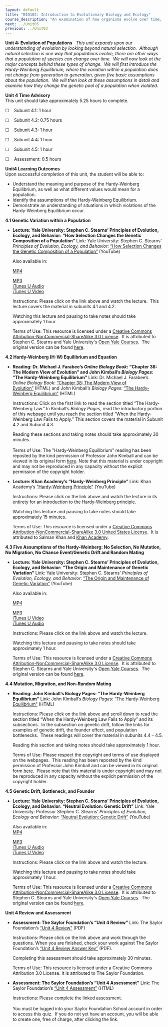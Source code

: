 ```yaml
---
layout: default
title: "BIO102: Introduction to Evolutionary Biology and Ecology"
course_description: "An examination of how organisms evolve over time, with particular emphasis on natural selection, evolution, speciation, phylogeny and taxonomy, and aspects of genetics and inheritance. Also explores the study of population ecology and ecosystems."
next: ../Unit05
previous: ../Unit03
---
```

**Unit 4: Evolution of Populations** <span id="4"></span> 
*This unit expands upon our understanding of evolution by looking beyond
natural selection.  Although natural selection is one way that
populations evolve, there are other ways that a population of species
can change over time.  We will now look at the major concepts behind
these types of change.  We will first introduce the Hardy-Weinberg
Equilibrium, where the variation within a population does not change
from generation to generation, given five basic assumptions about the
population.  We will then look at these assumptions in detail and
examine how they change the genetic pool of a population when violated.*

**Unit 4 Time Advisory**  
This unit should take approximately 5.25 hours to complete.  
  
 ☐    Subunit 4.1: 1 hour  
  
 ☐    Subunit 4.2: 0.75 hours  
  
 ☐    Subunit 4.3: 1 hour  
  
 ☐    Subunit 4.4: 1 hour  
  
 ☐    Subunit 4.5: 1 hour  
  
 ☐    Assessment: 0.5 hours<span id="cke_bm_564E"
style="display: none; "> </span><span id="cke_bm_563E"
style="display: none; "> </span><span id="cke_bm_562E"
style="display: none; "> </span><span id="cke_bm_561E"
style="display: none; "> </span>

**Unit4 Learning Outcomes**  
Upon successful completion of this unit, the student will be able to:
-   Understand the meaning and purpose of the Hardy-Weinberg
    Equilibrium, as well as what different values would mean for a
    population.
-   Identify the assumptions of the Hardy-Weinberg Equilibrium.
-   Demonstrate an understanding of situations in which violations of
    the Hardy-Weinberg Equilibrium occur.

**4.1 Genetic Variation within a Population** <span id="4.1"></span> 
-   **Lecture: Yale University: Stephen C. Stearns’ Principles of
    Evolution, Ecology, and Behavior: “How Selection Changes the Genetic
    Composition of a Population”**
    Link: Yale University: Stephen C. Stearns’ *Principles of Evolution,
    Ecology, and Behavior*: [“How Selection Changes the Genetic
    Composition of a
    Population”](http://www.youtube.com/watch?v=maIRFg5slec) (YouTube)  
      
     Also available in:  

    [MP4](http://www.archive.org/details/HowSelectionChangesTheGeneticCompositionOfAPopulation)  

    [MP3](http://oyc.yale.edu/ecology-and-evolutionary-biology/eeb-122/lecture-5)  
     [iTunes U
    Audio](http://deimos3.apple.com/WebObjects/Core.woa/Browse/yale.edu.2413658053.02413658061.2558361141?i=1319419578)  
     [iTunes U
    Video](http://deimos3.apple.com/WebObjects/Core.woa/Browse/yale.edu.2413658053.02471197475.2687076435?i=1840744488)  
      
     Instructions: Please click on the link above and watch the lecture.
     This lecture covers the material in subunits 4.1 and 4.2.  
      
     Watching this lecture and pausing to take notes should take
    approximately 1 hour.  
      
     Terms of Use: This resource is licensed under a [Creative Commons
    Attribution-NonCommercial-ShareAlike 3.0
    License](http://creativecommons.org/licenses/by-nc-sa/3.0/us/).  It
    is attributed to Stephen C. Stearns and Yale University's [Open Yale
    Courses](http://oyc.yale.edu/).  The original version can be found
    [here](http://oyc.yale.edu/ecology-and-evolutionary-biology/eeb-122/lecture-5).

**4.2 Hardy-Weinberg (H-W) Equilibrium and Equation** <span
id="4.2"></span> 
-   **Reading: Dr. Michael J. Farabee’s *Online Biology Book*: “Chapter
    38: The Modern View of Evolution” and John Kimball’s *Biology
    Pages*: “The Hardy-Weinberg Equilibrium”**
    Link: Dr. Michael J. Farabee’s *Online Biology Book*: [“Chapter 38:
    The Modern View of
    Evolution”](http://resources.saylor.org/BIO/BIO102/BIO102-4.2-Chapter38EvolutionII-Permission_files/BIO102-4.2-Chapter38EvolutionII-Permission.html) (HTML)
    and John Kimball’s *Biology Pages*: [“The Hardy-Weinberg
    Equilibrium”](http://www.saylor.org/content/BIO_Kimball/users.rcn.com/jkimball.ma.ultranet/BiologyPages/H/Hardy_Weinberg.html) (HTML)  
      
     Instructions: Click on the first link to read the section titled
    “The Hardy-Weinberg Law.” In Kimball’s *Biology Pages*, read the
    introductory portion of this webpage until you reach the section
    titled “When the Hardy-Weinberg Law Fails to Apply.” This section
    covers the material in Subunit 4.2 and Subunit 4.3.  
      
     Reading these sections and taking notes should take approximately
    30 minutes.  
        
     Terms of Use: The "Hardy-Weinberg Equilibrium" reading has been
    reposted by the kind permission of Professor John Kimball and can be
    viewed in its original form
    [here](http://users.rcn.com/jkimball.ma.ultranet/BiologyPages/H/Hardy_Weinberg.html).
    Note that this material is under copyright and may not be reproduced
    in any capacity without the explicit permission of the copyright
    holder.

-   **Lecture: Khan Academy’s “Hardy-Weinberg Principle”**
    Link: Khan Academy’s [“Hardy-Weinberg
    Principle”](https://www.khanacademy.org/science/biology/heredity-and-genetics/v/hardy-weinberg-principle) (YouTube)  
      
     Instructions: Please click on the link above and watch the lecture
    in its entirety for an introduction to the Hardy-Weinberg
    principle.  
      
     Watching this lecture and pausing to take notes should take
    approximately 15 minutes.  
      
     Terms of Use: This resource is licensed under a [Creative Commons
    Attribution-NonCommercial-ShareAlike 3.0 United States
    License](http://creativecommons.org/licenses/by-nc-sa/3.0/us/).  It
    is attributed to Salman Khan and [Khan
    Academy](http://www.khanacademy.org/).

**4.3 Five Assumptions of the Hardy-Weinberg: No Selection, No Mutation,
No Migration, No Chance Event/Genetic Drift and Random Mating** <span
id="4.3"></span> 
-   **Lecture: Yale University: Stephen C. Stearns’ Principles of
    Evolution, Ecology, and Behavior: “The Origin and Maintenance of
    Genetic Variation”**
    Link: Yale University: Stephen C. Stearns’ *Principles of Evolution,
    Ecology, and Behavior*: [“The Origin and Maintenance of Genetic
    Variation”](http://www.youtube.com/watch?v=D_rgT83gg8Y) (YouTube)  
      
     Also available in:  

    [MP4](http://www.archive.org/details/TheOriginAndMaintenanceOfGeneticVariation)  

    [MP3](http://oyc.yale.edu/ecology-and-evolutionary-biology/eeb-122/lecture-6)  
     [iTunes U
    Video](http://deimos3.apple.com/WebObjects/Core.woa/Browse/yale.edu.2413658053.02471197475.2681872054?i=1346073275)  
     [iTunes U
    Audio](http://deimos3.apple.com/WebObjects/Core.woa/Browse/yale.edu.2413658053.02413658061.2584019322?i=1309930443)  
      
     Instructions: Please click on the link above and watch the
    lecture.  
      
     Watching this lecture and pausing to take notes should take
    approximately 1 hour.  
      
     Terms of Use: This resource is licensed under a [Creative Commons
    Attribution-NonCommercial-ShareAlike 3.0
    License](http://creativecommons.org/licenses/by-nc-sa/3.0/us/).  It
    is attributed to Stephen C. Stearns and Yale University's [Open Yale
    Courses](http://oyc.yale.edu/).  The original version can be found
    [here](http://oyc.yale.edu/ecology-and-evolutionary-biology/eeb-122/lecture-6).

**4.4 Mutation, Migration, and Non-Random Mating** <span
id="4.4"></span> 
-   **Reading: John Kimball’s Biology Pages: “The Hardy-Weinberg
    Equilibrium”**
    Link: John Kimball’s *Biology Pages*: [“The Hardy-Weinberg
    Equilibrium”](http://www.saylor.org/content/BIO_Kimball/users.rcn.com/jkimball.ma.ultranet/BiologyPages/H/Hardy_Weinberg.html) (HTML)  
      
     Instructions: Please click on the link above and scroll down to
    read the section titled “When the Hardy-Weinberg Law Fails to Apply”
    and its subsections.  In the subsection on genetic drift, follow the
    links for examples of genetic drift, the founder effect, and
    population bottlenecks.  These readings will cover the material in
    subunits 4.4 – 4.5.  
      
     Reading this section and taking notes should take approximately 1
    hour.  
      
     Terms of Use: Please respect the copyright and terms of use
    displayed on the webpages.  This reading has been reposted by the
    kind permission of Professor John Kimball and can be viewed in its
    original
    form [here](http://users.rcn.com/jkimball.ma.ultranet/BiologyPages/H/Hardy_Weinberg.html). 
    Please note that this material is under copyright and may not be
    reproduced in any capacity without the explicit permission of the
    copyright holder.

**4.5 Genetic Drift, Bottleneck, and Founder** <span id="4.5"></span> 
-   **Lecture: Yale University: Stephen C. Stearns’ Principles of
    Evolution, Ecology, and Behavior: “Neutral Evolution: Genetic
    Drift”**
    Link: Yale University: Professor Stephen C. Stearns’ *Principles of
    Evolution, Ecology and Behavior*: [“Neutral Evolution: Genetic
    Drift”](http://www.youtube.com/watch?v=S6TyUG-2sPo) (YouTube)  
      
     Also available in:  
     [MP4](http://www.archive.org/details/NeutralEvolutionGeneticDrift)  

    [MP3](http://oyc.yale.edu/ecology-and-evolutionary-biology/eeb-122/lecture-4)  
     [iTunes U
    Audio](http://deimos3.apple.com/WebObjects/Core.woa/Browse/yale.edu.2413658053.02413658061.2583724638?i=1479487546)  
     [iTunes U
    Video](http://deimos3.apple.com/WebObjects/Core.woa/Browse/yale.edu.2413658053.02471197475.2671918835?i=1632670250)  
      
     Instructions: Please click on the link above and watch the
    lecture.   
      
     Watching this lecture and pausing to take notes should take
    approximately 1 hour.  
      
     Terms of Use: This resource is licensed under a [Creative Commons
    Attribution-NonCommercial-ShareAlike 3.0
    License](http://creativecommons.org/licenses/by-nc-sa/3.0/us/).  It
    is attributed to Stephen C. Stearns and Yale University's [Open Yale
    Courses](http://oyc.yale.edu/).  The original version can be found
    [here](http://oyc.yale.edu/ecology-and-evolutionary-biology/eeb-122/lecture-4).

**Unit 4 Review and Assessment** <span id="4.6"></span> 
-   **Assessment: The Saylor Foundation’s “Unit 4 Review”**
    Link: The Saylor Foundation’s [“Unit 4
    Review”](https://resources.saylor.org/wwwresources/archived/site/wp-content/uploads/2012/11/BIO102_Unit_4_Review-FINAL.pdf)
    (PDF)  
      
     Instructions: Please click on the link above and work through the
    questions. When you are finished, check your work against The Saylor
    Foundation’s [“Unit 4 Review Answer
    Key”](https://resources.saylor.org/wwwresources/archived/site/wp-content/uploads/2012/11/BIO102_Unit_4_Review_ANSWER_KEY-FINAL.pdf)
    (PDF).  
      
     Completing this assessment should take approximately 30 minutes.  
      
     Terms of Use: This resource is licensed under a Creative Commons
    Attribution 3.0 License. It is attributed to The Saylor Foundation.

-   **Assessment: The Saylor Foundation’s “Unit 4 Assessment”**
    Link: The Saylor Foundation’s [“Unit 4
    Assessment”](http://school.saylor.org/mod/quiz/view.php?id=1100) (HTML)  
      
     Instructions: Please complete the linked assessment.  
        
     You must be logged into your Saylor Foundation School account in
    order to access this quiz.  If you do not yet have an account, you
    will be able to create one, free of charge, after clicking the
    link. 



